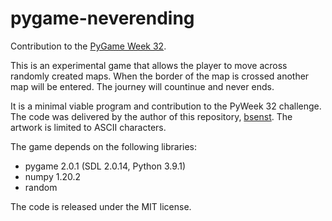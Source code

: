 # pygame-neverending
Contribution to the [PyGame Week 32](https://pyweek.org/32/).

This is an experimental game that allows the player to move across randomly created maps. When the border of the map is crossed another map will be entered. The journey will countinue and never ends.

It is a minimal viable program and contribution to the PyWeek 32 challenge. The code was delivered by the author of this repository, [bsenst](https://github.com/bsenst). The artwork is limited to ASCII characters.

The game depends on the following libraries:
* pygame 2.0.1 (SDL 2.0.14, Python 3.9.1)
* numpy 1.20.2
* random

The code is released under the MIT license.
